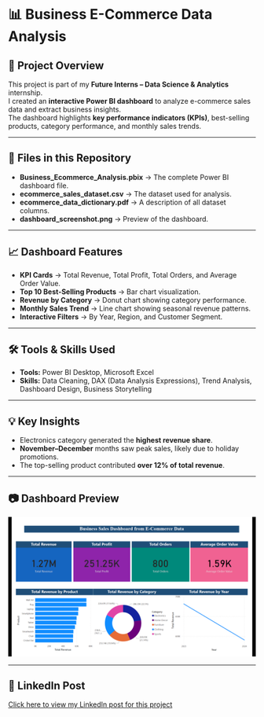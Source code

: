 # 📊 Business E-Commerce Data Analysis

## 📌 Project Overview
This project is part of my **Future Interns – Data Science & Analytics** internship.  
I created an **interactive Power BI dashboard** to analyze e-commerce sales data and extract business insights.  
The dashboard highlights **key performance indicators (KPIs)**, best-selling products, category performance, and monthly sales trends.

---

## 📂 Files in this Repository
- **Business_Ecommerce_Analysis.pbix** → The complete Power BI dashboard file.
- **ecommerce_sales_dataset.csv** → The dataset used for analysis.
- **ecommerce_data_dictionary.pdf** → A description of all dataset columns.
- **dashboard_screenshot.png** → Preview of the dashboard.

---

## 📈 Dashboard Features
- **KPI Cards** → Total Revenue, Total Profit, Total Orders, and Average Order Value.
- **Top 10 Best-Selling Products** → Bar chart visualization.
- **Revenue by Category** → Donut chart showing category performance.
- **Monthly Sales Trend** → Line chart showing seasonal revenue patterns.
- **Interactive Filters** → By Year, Region, and Customer Segment.

---

## 🛠 Tools & Skills Used
- **Tools:** Power BI Desktop, Microsoft Excel
- **Skills:** Data Cleaning, DAX (Data Analysis Expressions), Trend Analysis, Dashboard Design, Business Storytelling

---

## 💡 Key Insights
- Electronics category generated the **highest revenue share**.
- **November–December** months saw peak sales, likely due to holiday promotions.
- The top-selling product contributed **over 12% of total revenue**.

---

## 📷 Dashboard Preview
![Dashboard Screenshot](dashboard_screenshot.png.png)

---

## 🔗 LinkedIn Post
[Click here to view my LinkedIn post for this project](https://www.linkedin.com/in/rakshithaselvan05)
